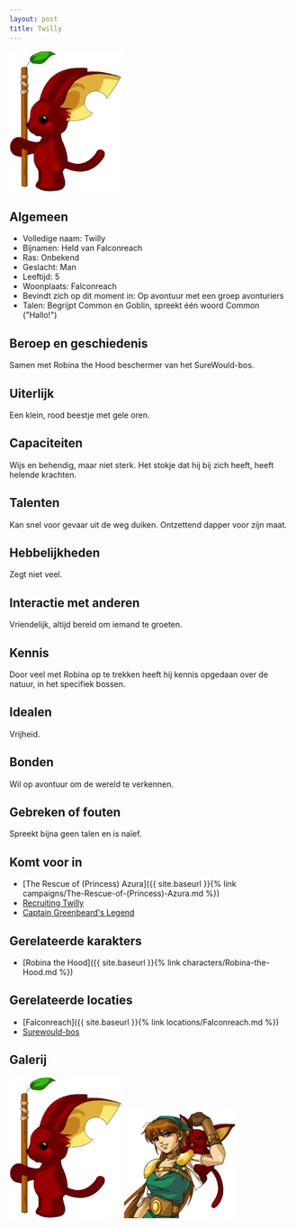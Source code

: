 ```yaml
---
layout: post
title: Twilly
---
```


<img src="../images/Twilly.png" alt="Twilly" width=200>

## Algemeen
* Volledige naam: Twilly
* Bijnamen: Held van Falconreach
* Ras: Onbekend
* Geslacht: Man
* Leeftijd: 5
* Woonplaats: Falconreach
* Bevindt zich op dit moment in: Op avontuur met een groep avonturiers
* Talen: Begrijpt Common en Goblin, spreekt één woord Common ("Hallo!")

## Beroep en geschiedenis
Samen met Robina the Hood beschermer van het SureWould-bos.

## Uiterlijk
Een klein, rood beestje met gele oren.

## Capaciteiten
Wijs en behendig, maar niet sterk. Het stokje dat hij bij zich heeft, heeft helende krachten.

## Talenten
Kan snel voor gevaar uit de weg duiken. Ontzettend dapper voor zijn maat.

## Hebbelijkheden
Zegt niet veel.

## Interactie met anderen
Vriendelijk, altijd bereid om iemand te groeten.

## Kennis
Door veel met Robina op te trekken heeft hij kennis opgedaan over de natuur, in het specifiek bossen.

## Idealen
Vrijheid.

## Bonden
Wil op avontuur om de wereld te verkennen.

## Gebreken of fouten
Spreekt bijna geen talen en is naïef.

## Komt voor in
* [The Rescue of (Princess) Azura]({{ site.baseurl }}{% link campaigns/The-Rescue-of-(Princess)-Azura.md %})
* [Recruiting Twilly]()
* [Captain Greenbeard's Legend]()

## Gerelateerde karakters
* [Robina the Hood]({{ site.baseurl }}{% link characters/Robina-the-Hood.md %})

## Gerelateerde locaties
* [Falconreach]({{ site.baseurl }}{% link locations/Falconreach.md %})
* [Surewould-bos]()

## Galerij
<img src="../images/Twilly.png" alt="Robina full body" width=200>

<img src="../images/Robina & Twilly.png" alt="Robina & Twilly" width=200>